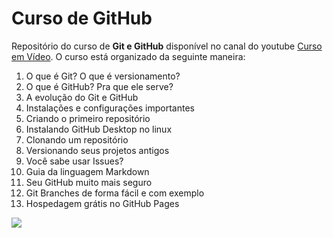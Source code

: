 # Curso de GitHub
 
 Repositório do curso de **Git e GitHub** disponível no canal do youtube [Curso em Vídeo](https://www.youtube.com/channel/UCrWvhVmt0Qac3HgsjQK62FQ). 
 O curso está organizado da seguinte maneira:
 
 1. O que é Git? O que é versionamento?
 2. O que é GitHub? Pra que ele serve?
 3. A evolução do Git e GitHub
 4. Instalações e configurações importantes
 5. Criando o primeiro repositório
 6. Instalando GitHub Desktop no linux
 7. Clonando um repositório
 8. Versionando seus projetos antigos
 9. Você sabe usar Issues?
 10. Guia da linguagem Markdown
 11. Seu GitHub muito mais seguro
 12. Git Branches de forma fácil e com exemplo
 13. Hospedagem grátis no GitHub Pages

 <img src="avatar-github-menor">
